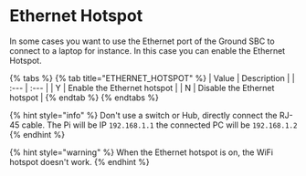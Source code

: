 # Ethernet Hotspot

In some cases you want to use the Ethernet port of the Ground SBC to connect to a laptop for instance. In this case you can enable the Ethernet Hotspot.

{% tabs %}
{% tab title="ETHERNET\_HOTSPOT" %}
| Value | Description |
| :--- | :--- |
| Y | Enable the Ethernet hotspot |
| N | Disable the Ethernet hotspot |
{% endtab %}
{% endtabs %}

{% hint style="info" %}
Don't use a switch or Hub, directly connect the RJ-45 cable. The Pi will be IP `192.168.1.1` the connected PC will be `192.168.1.2`
{% endhint %}

{% hint style="warning" %}
When the Ethernet hotspot is on, the WiFi hotspot doesn't work.
{% endhint %}




